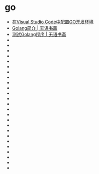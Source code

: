# go


*   [在Visual Studio Code中配置GO开发环境](https://blog.csdn.net/langzi7758521/article/details/51313521)
*   [Golang简介 | 无语书斋](http://lesliezhu.com/2018/07/16/Golang(1)%E2%80%94%E2%80%94%E7%AE%80%E4%BB%8B/)
*   [测试Golang程序 | 无语书斋](http://lesliezhu.com/2018/07/15/%E6%B5%8B%E8%AF%95Golang%E7%A8%8B%E5%BA%8F/)
*   []()
*   []()
*   []()
*   []()
*   []()
*   []()
*   []()
*   []()
*   []()
*   []()
*   []()
*   []()
*   []()
*   []()
*   []()
*   []()
*   []()
*   []()
*   []()
*   []()
*   []()
*   []()
*   []()
*   []()
*   []()
